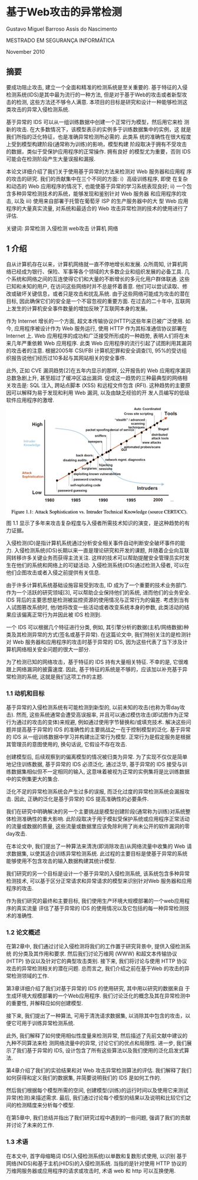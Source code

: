 # 基于Web攻击的异常检测

Gustavo Miguel Barroso Assis do Nascimento

MESTRADO EM SEGURANÇA INFORMÁTICA

November 2010

## 摘要

要成功阻止攻击, 建立一个全面和精准的检测系统是至关重要的.
基于特征的入侵检测系统(IDS)是其中最为流行的一种方法,
但是对于基于Web的攻击或者新型攻击的检测, 这些方法还不够令人满意.
本项目的目标是研究和设计一种能够检测这类攻击的异常入侵检测系统.

基于异常的 IDS 可以从一组训练数据中创建一个正常行为模型，然后用它来检
测新的攻击. 在大多数情况下，该模型表示的实例多于训练数据集中的实例，这
就是我们所指的泛化特征，也是准确异常检测所必需的. 此类系
统的准确性在很大程度上受到模型构建阶段(通常称为训练)的影响，模型构建
阶段取决于拥有不受攻击的数据，类似于受保护应用程序的正常操作. 拥有良好
的模型尤为重要，否则 IDS 可能会在检测阶段产生大量误报和漏报.

本论文详细介绍了我们关于使用基于异常的方法来检测对 Web 服务器和应用程
序的攻击的研究. 我们的贡献集中在三个不同的方面: i）高级训练程序, 即使
在复杂和动态的 Web 应用程序的情况下, 也能使基于异常的学习系统表现良好;
ii) 一个包含多种异常检测技术的系统，能够发现和鉴别针对 Web 服务器
和应用程序的攻击, 以及 iii) 使用来自部署于托管在葡萄牙 ISP 的生产服务器中的大
型 Web 应用程序的大量真实流量, 对系统和最适合的 Web 攻击异常检测的技术的使用进行了评估.

关键词: 异常检测 入侵检测 web攻击 计算机 网络

## 1 介绍

自从计算机存在以来，计算机网络就一直不停地增长和发展.
众所周知, 计算机网络已经成为银行、保险、军事等各个领域的大多数企业和组织发展的必备工具.
几个系统和网络之间的互连使得它们和大量的不断增长的多元化用户群体联通.
这些已知和未知的用户, 在访问这些网络时并不总是怀着善意. 
他们可以尝试读取、修改或破坏关键信息，或者只是攻击和扰乱系统. 
由于这些网络可能成为攻击的潜在目标, 因此确保它们的安全是一个不容忽视的重要方面.
在过去的二十年中, 互联网上发生的计算机安全事件数量的增加反映了互联网本身的发展。

作为 Internet 增长的一个方面, 超文本传输协议(HTTP)这些年来已被广泛使用.
如今, 应用程序被设计作为 Web 服务运行, 使用 HTTP 作为其标准通信协议部署在 Internet 上.
Web 应用程序的成功和广泛接受所形成的一种趋势, 表明人们将在未来几年严重依赖 Web 应用程序.
此类 Web 应用程序的流行引起了试图利用其漏洞的攻击者的注意.
根据2005年 CSI/FBI 计算机犯罪和安全调查[1], 95%的受访组织报告说他们经历过10多起与其网站相关的安全事件.

此外, 正如 CVE 漏洞趋势[2]在五年内显示的那样, 公开报告的 Web 应用程序漏洞总数急剧上升, 
甚至超过了缓冲区溢出漏洞. 促成这一趋势的三种最典型的网络相关攻击是: 
SQL 注入, 跨站点脚本 (XSS) 和远程文件包含 (RFI).
这种趋势的主要原因可以解释为易于发现和利用 Web 漏洞, 以及由缺乏经验的开
发人员编写的低级软件应用程序的激增.
![figure1.1](./papers/figures/1.1.jpg)
图 1.1 显示了多年来攻击复杂程度与入侵者所需技术知识的演变，是这种趋势的有力证据。

入侵检测(ID)是指计算机系统通过分析安全相关事件自动判断安全破坏事件的能力.
入侵检测系统(IDS)长期以来一直是理论研究和开发的课题,
并随着企业向互联网转移许多关键业务而获得主流关注.
这样的技术可以帮助提醒安全管理员实时发生在他们的系统和网络上的可疑活动.
入侵检测系统(IDS)通过检测入侵者, 可以在他们企图攻击或者入侵之前提供有关信息.

由于许多计算机系统基础设施容易受到攻击,
ID 成为了一个重要的技术业务部门.
作为一个活跃的研究领域[3], 可以帮助企业保持他们的系统, 进而他们的业务安全.
IDS 背后的主要思想是检测被监控资源的使用情况与正常行为的偏差.
考虑到当有人试图篡改系统时, 他/她将改变一些活动或者改变系统本身的参数, 
此类活动的结果应该偏离正常行为并因此被 IDS 检测到.

一个 IDS 可以根据几个特征进行分类, 例如,
其引擎分析的数据(主机/网络数据)种类及其检测异常的方式(签名或基于异常).
在这篇论文中, 我们特别关注的是检测针对 Web 服务器和应用程序的攻击时基于异常的 IDS, 
因为这些代表了当下涉及计算机网络相关安全问题的很大一部分.

为了检测已知的网络攻击，基于特征的 IDS 持有大量相关特征.
不幸的是, 它很难跟上网络漏洞的披露速度. 
因此, 基于特征的系统是不够的，应该加以补充基于异常检测的系统, 
这就是我们这项工作的主题.

### 1.1 动机和目标

基于异常的入侵检测系统有可能检测到新型的, 以前未知的攻击(也称为零day攻击).
然而, 这些系统通常会遭受高误报率, 并且可以通过模仿攻击(即试图作为正常行为通过的攻击的变体)来规避, 
例如通过使用字节替换和/或填充技术.
解决这些问题并提高基于异常的 IDS 的准确性的主要挑战之一在于控制模型的泛化.
基于异常的 IDS 从一组训练数据中学习并构建出正常行为模型.
正常行为是假定服务是根据其管理员的意图使用的, 换句话说, 它假设不存在攻击.

创建模型后, 后续观察到的偏离模型的情况被归类为异常.
为了实现不仅仅是简单地记住训练数据, 
基于异常的 IDS 必须泛化.
通过泛华, 基于异常的 IDS 接受与训练数据集相似但不一定相同的输入, 
这意味着被视为正常的实例集将是比训练数据中的实例集更大的集合.

泛化不足的异常检测系统会产生过多的误报, 而泛化过度的异常检测系统会漏报攻击.
因此, 正确的泛化是基于异常的 IDS 提高准确性的必要条件.

我们在研究中明确解决的另一个主要挑战是模型创建阶段(通常称为训练)对系统整体检测准确性的重大影响.
此阶段取决于用于模拟受保护系统或应用程序正常活动的流量或数据的质量,
这些流量或数据里应该免除利用了尚未公开的软件漏洞的零day攻击.

在本论文中, 我们提出了一种算法来清洗(即消除攻击)从网络流量中收集的 Web 请求数据集, 
以使其适合训练异常检测系统. 
此过程的主要目标是使基于异常的系统能够使用不包含攻击的输入数据构建其统计模型.

我们研究的另一个目标是设计一个基于异常的入侵检测系统, 该系统包含多种异常检测技术, 
可以基于区分正常请求和异常请求的模型来识别针对Web 服务器和应用程序的攻击.

作为我们研究的最终和主要目标, 我们使用生产环境大规模部署的一个web应用程序的真实流量
评估了基于异常的 IDS 的使用情况以及它包括的每一种异常检测技术的准确性.

### 1.2 论文概述

在第2章中, 我们通过讨论入侵检测将我们的工作置于研究背景中, 提供入侵检测系统
的分类及其作用和要求. 
然后我们讨论万维网 (WWW) 和超文本传输协议 (HTTP) 协议以及针对它的典型攻击类别.
接下来, 我们将讨论与使用 HTTP 协议攻击的异常检测相关的潜在问题.
总而言之, 我们介绍之前在基于Web 的攻击的异常检测领域的工作.

第3章详细介绍了我们对基于异常的 IDS 的使用研究, 其中用以研究的数据来自
于生成环境大规模部署的一个Web应用程序. 
我们讨论泛化的概念及其在异常检测中的重要性, 并解释应如何创建模型.

接下来, 我们提出了一种算法, 可用于清洗请求数据集,
以消除其中包含的攻击，以便它可用于训练异常检测系统.

此外, 我们解释了如何使用相似性度量来检测异常, 然后描述了先前文献中建议的九种不同算法来检
测网络流量中的异常, 讨论它们的优点和局限性.
进一步, 我们展示了我们基于异常的 IDS, 设计包含了所有这些算法以及我们使用的泛化启发式算法.

第4章介绍了我们的实验结果和对 Web 攻击异常检测算法的评估.
我们解释了我们如何获得和定义我们的数据集, 并简要说明我们的 IDS 是如何工作的.

然后我们根据每个模型所需的空间, 创建模型(训练)的运行时间以及使用它来测试异常(检测)来描述需求.
最后, 我们通过讨论每个模型的结果以及说明和比较它们之间的检测精度来分析每个模型.

在第5章中, 我们总结并指出了我们研究过程中遇到的一些问题, 强调了我们的贡献并讨论了未来的工作.

### 1.3 术语

在本文中, 首字母缩略词 IDS(入侵检测系统)以单数和复数形式使用, 以识别
基于网络(NIDS)和基于主机(HIDS)的入侵检测系统. 当指的是针对使用
HTTP 协议的万维网服务器或应用程序的请求或攻击时, 术语 web 和 http 可以互换使用.

